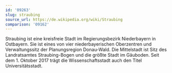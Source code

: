```yaml
---
id: '09263'
slug: straubing
source_url: https://de.wikipedia.org/wiki/Straubing
comparison: '09162'
---
```


Straubing ist eine kreisfreie Stadt im Regierungsbezirk Niederbayern in Ostbayern. Sie ist eines von vier niederbayerischen Oberzentren und Verwaltungssitz der Planungsregion Donau-Wald. Die Mittelstadt ist Sitz des Landratsamtes Straubing-Bogen und die größte Stadt im Gäuboden. Seit dem 1. Oktober 2017 trägt die Wissenschaftsstadt auch den Titel Universitätsstadt.
